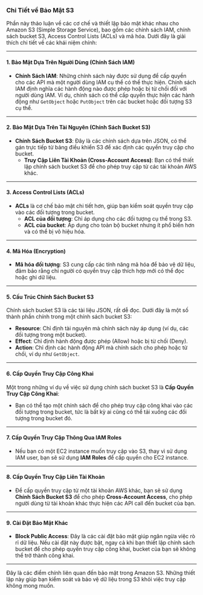 ### Chi Tiết về Bảo Mật S3

Phần này thảo luận về các cơ chế và thiết lập bảo mật khác nhau cho Amazon S3 (Simple Storage Service), bao gồm các chính sách IAM, chính sách bucket S3, Access Control Lists (ACLs) và mã hóa. Dưới đây là giải thích chi tiết về các khái niệm chính:

---

#### 1. **Bảo Mật Dựa Trên Người Dùng (Chính Sách IAM)**
- **Chính Sách IAM**: Những chính sách này được sử dụng để cấp quyền cho các API mà một người dùng IAM cụ thể có thể thực hiện. Chính sách IAM định nghĩa các hành động nào được phép hoặc bị từ chối đối với người dùng IAM. Ví dụ, chính sách có thể cấp quyền thực hiện các hành động như `GetObject` hoặc `PutObject` trên các bucket hoặc đối tượng S3 cụ thể.

---

#### 2. **Bảo Mật Dựa Trên Tài Nguyên (Chính Sách Bucket S3)**
- **Chính Sách Bucket S3**: Đây là các chính sách dựa trên JSON, có thể gán trực tiếp từ bảng điều khiển S3 để xác định các quyền truy cập cho bucket. 
  - **Truy Cập Liên Tài Khoản (Cross-Account Access)**: Bạn có thể thiết lập chính sách bucket S3 để cho phép truy cập từ các tài khoản AWS khác.

---

#### 3. **Access Control Lists (ACLs)**
- **ACLs** là cơ chế bảo mật chi tiết hơn, giúp bạn kiểm soát quyền truy cập vào các đối tượng trong bucket. 
  - **ACL của đối tượng**: Chỉ áp dụng cho các đối tượng cụ thể trong S3.
  - **ACL của bucket**: Áp dụng cho toàn bộ bucket nhưng ít phổ biến hơn và có thể bị vô hiệu hóa.

---

#### 4. **Mã Hóa (Encryption)**
- **Mã hóa đối tượng**: S3 cung cấp các tính năng mã hóa để bảo vệ dữ liệu, đảm bảo rằng chỉ người có quyền truy cập thích hợp mới có thể đọc hoặc ghi dữ liệu.

---

#### 5. **Cấu Trúc Chính Sách Bucket S3**
Chính sách bucket S3 là các tài liệu JSON, rất dễ đọc. Dưới đây là một số thành phần chính trong một chính sách bucket S3:
- **Resource**: Chỉ định tài nguyên mà chính sách này áp dụng (ví dụ, các đối tượng trong một bucket).
- **Effect**: Chỉ định hành động được phép (Allow) hoặc bị từ chối (Deny).
- **Action**: Chỉ định các hành động API mà chính sách cho phép hoặc từ chối, ví dụ như `GetObject`.

---

#### 6. **Cấp Quyền Truy Cập Công Khai**
Một trong những ví dụ về việc sử dụng chính sách bucket S3 là **Cấp Quyền Truy Cập Công Khai**:
- Bạn có thể tạo một chính sách để cho phép truy cập công khai vào các đối tượng trong bucket, tức là bất kỳ ai cũng có thể tải xuống các đối tượng trong bucket đó.

---

#### 7. **Cấp Quyền Truy Cập Thông Qua IAM Roles**
- Nếu bạn có một EC2 instance muốn truy cập vào S3, thay vì sử dụng IAM user, bạn sẽ sử dụng **IAM Roles** để cấp quyền cho EC2 instance.

---

#### 8. **Cấp Quyền Truy Cập Liên Tài Khoản**
- Để cấp quyền truy cập từ một tài khoản AWS khác, bạn sẽ sử dụng **Chính Sách Bucket S3** để cho phép **Cross-Account Access**, cho phép người dùng từ tài khoản khác thực hiện các API call đến bucket của bạn.

---

#### 9. **Cài Đặt Bảo Mật Khác**
- **Block Public Access**: Đây là các cài đặt bảo mật giúp ngăn ngừa việc rò rỉ dữ liệu. Nếu cài đặt này được bật, ngay cả khi bạn thiết lập chính sách bucket để cho phép quyền truy cập công khai, bucket của bạn sẽ không thể trở thành công khai.

---

Đây là các điểm chính liên quan đến bảo mật trong Amazon S3. Những thiết lập này giúp bạn kiểm soát và bảo vệ dữ liệu trong S3 khỏi việc truy cập không mong muốn.